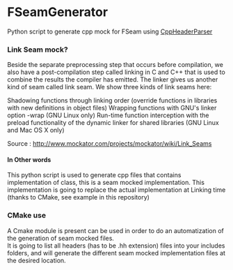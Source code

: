 # FSeamGenerator
Python script to generate cpp mock for FSeam using [CppHeaderParser](https://bitbucket.org/senex/cppheaderparser)

### Link Seam mock?
Beside the separate preprocessing step that occurs before compilation, we also have a post-compilation step called linking in C and C++ that is used to combine the results the compiler has emitted. The
linker gives us another kind of seam called link seam. We show three kinds of link seams here:

Shadowing functions through linking order (override functions in libraries with new definitions in object files)
Wrapping functions with GNU's linker option -wrap (GNU Linux only)
Run-time function interception with the preload functionality of the dynamic linker for shared libraries (GNU Linux and Mac OS X only)  
  
Source : http://www.mockator.com/projects/mockator/wiki/Link_Seams

#### In Other words
This python script is used to generate cpp files that contains implementation of class, this is a seam mocked implementation. This implementation is going to replace the actual implementation at Linking time (thanks to CMake, see example in this repository)

### CMake use
A Cmake module is present can be used in order to do an automatization of the generation of seam mocked files.  
It is going to list all headers (has to be .hh extension) files into your includes folders, and will generate the different seam mocked implementation files at the desired location.
